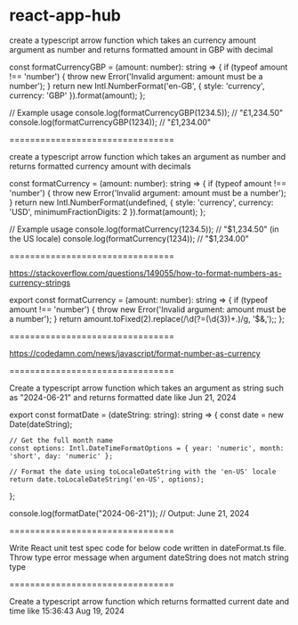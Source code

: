 # react-app-hub

create a typescript arrow function which takes an currency amount argument as number and returns formatted amount in GBP with decimal

const formatCurrencyGBP = (amount: number): string => {
if (typeof amount !== 'number') {
throw new Error('Invalid argument: amount must be a number');
}
return new Intl.NumberFormat('en-GB', { style: 'currency', currency: 'GBP' }).format(amount);
};

// Example usage
console.log(formatCurrencyGBP(1234.5)); // "£1,234.50"
console.log(formatCurrencyGBP(1234)); // "£1,234.00"

================================

create a typescript arrow function which takes an argument as number and returns formatted currency amount with decimals

const formatCurrency = (amount: number): string => {
if (typeof amount !== 'number') {
throw new Error('Invalid argument: amount must be a number');
}
return new Intl.NumberFormat(undefined, { style: 'currency', currency: 'USD', minimumFractionDigits: 2 }).format(amount);
};

// Example usage
console.log(formatCurrency(1234.5)); // "$1,234.50" (in the US locale)
console.log(formatCurrency(1234)); // "$1,234.00"

================================

https://stackoverflow.com/questions/149055/how-to-format-numbers-as-currency-strings

export const formatCurrency = (amount: number): string => {
if (typeof amount !== 'number') {
throw new Error('Invalid argument: amount must be a number');
}
return amount.toFixed(2).replace(/\d(?=(\d{3})+\.)/g, '$&,');;
};

================================

https://codedamn.com/news/javascript/format-number-as-currency

================================

Create a typescript arrow function which takes an argument as string such as "2024-06-21" and returns formatted date like Jun 21, 2024

export const formatDate = (dateString: string): string => {
const date = new Date(dateString);

    // Get the full month name
    const options: Intl.DateTimeFormatOptions = { year: 'numeric', month: 'short', day: 'numeric' };

    // Format the date using toLocaleDateString with the 'en-US' locale
    return date.toLocaleDateString('en-US', options);

};

console.log(formatDate("2024-06-21")); // Output: June 21, 2024

================================

Write React unit test spec code for below code written in dateFormat.ts file. Throw type error message when argument dateString does not match string type

================================

Create a typescript arrow function which returns formatted current date and time like 15:36:43 Aug 19, 2024
